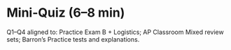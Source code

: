 # Mini-Quiz (6–8 min)

Q1–Q4 aligned to: Practice Exam B + Logistics; AP Classroom Mixed review sets; Barron’s Practice tests and explanations.
